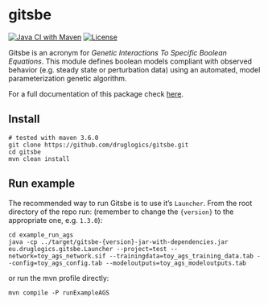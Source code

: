 # gitsbe

<!-- badges: start -->
[![Java CI with Maven](https://github.com/druglogics/gitsbe/workflows/Java%20CI%20with%20Maven/badge.svg)](https://github.com/druglogics/gitsbe/actions)
[![License](https://img.shields.io/github/license/druglogics/gitsbe)](https://github.com/druglogics/gitsbe/blob/master/LICENSE)
<!-- badges: end -->

Gitsbe is an acronym for *Genetic Interactions To Specific Boolean Equations*. 
This module defines boolean models compliant with observed behavior (e.g. steady state or perturbation data) using an automated, model parameterization genetic algorithm.

For a full documentation of this package check [here](https://druglogics.github.io/druglogics-doc/gitsbe.html).

## Install

```
# tested with maven 3.6.0
git clone https://github.com/druglogics/gitsbe.git
cd gitsbe
mvn clean install
```

## Run example

The recommended way to run Gitsbe is to use it’s `Launcher`. 
From the root directory of the repo run: (remember to change the `{version}` to the 
appropriate one, e.g. `1.3.0`):

```
cd example_run_ags
java -cp ../target/gitsbe-{version}-jar-with-dependencies.jar eu.druglogics.gitsbe.Launcher --project=test --network=toy_ags_network.sif --trainingdata=toy_ags_training_data.tab --config=toy_ags_config.tab --modeloutputs=toy_ags_modeloutputs.tab
```

or run the mvn profile directly:
```
mvn compile -P runExampleAGS
```

